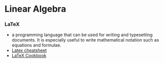 # Linear Algebra

### LaTeX
- a programming language that can be used for writing and typesetting documents. It is especially useful to write mathematical notation such as equations and formulae.
- [Latex cheatsheet](https://www.authorea.com/users/77723/articles/110898-how-to-write-mathematical-equations-expressions-and-symbols-with-latex-a-cheatsheet)
- [LaTeX Cookbook](http://www.personal.ceu.hu/tex/cookbook.html#inline)
